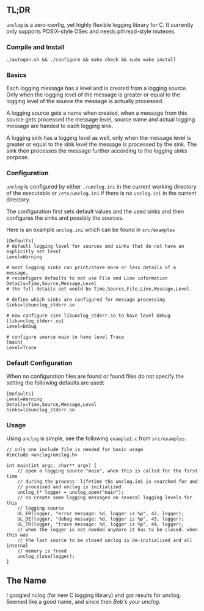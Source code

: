 ## TL;DR

`unclog` is a zero-config, yet highly flexible logging library for C. It currently only supports POSIX-style OSes and needs pthread-style mutexes.

### Compile and Install

    ./autogen.sh && ./configure && make check && sudo make install

### Basics

Each logging message has a level and is created from a logging source. Only when the logging level of the message is greater or equal to the logging level of the source the message is actually processed.

A logging source gets a name when created, when a message from this source gets processed the message level, source name and actual logging message are handed to each logging sink.

A logging sink has a logging level as well, only when the message level is greater or equal to the sink level the message is processed by the sink. The sink then processes the message further according to the logging sinks porpose.

### Configuration

`unclog` is configured by either `./unclog.ini` in the current working directory of the executable or `/etc/unclog.ini` if there is no `unclog.ini` in the current directory. 

The configuration first sets default values and the used sinks and then configures the sinks and possibly the sources.

Here is an example `unclog.ini` which can be found in `src/examples`
```
[Defaults]
# default logging level for sources and sinks that do not have an explicitly set level
Level=Warning

# most logging sinks can print/store more or less details of a message,
# reconfigure defaults to not use File and Line information
Details=Time,Source,Message,Level
# the full details set would be Time,Source,File,Line,Message,Level

# define which sinks are configured for message processing
Sinks=libunclog_stderr.so

# now configure sink libunclog_stderr.so to have level Debug
[libunclog_stderr.so]
Level=Debug

# configure source main to have level Trace
[main]
Level=Trace
```
### Default Configuration

When no configuration files are found or found files do not specify the setting the following defaults are used:

```
[Defaults]
Level=Warning
Details=Time,Source,Message,Level
Sinks=libunclog_stderr.so
```

### Usage

Using `unclog` is simple, see the following `example1.c` from `src/examples`.

```
// only one include file is needed for basic usage
#include <unclog/unclog.h>

int main(int argc, char** argv) {
    // open a logging source "main", when this is called for the first time
    // during the process' lifetime the unclog.ini is searched for and
    // processed and unclog is initialized
    unclog_t* logger = unclog_open("main");
    // no create some logging messages on several logging levels for this
    // logging source
    UL_ER(logger, "error message: %d, logger is %p", 42, logger);
    UL_DE(logger, "debug message: %d, logger is %p", 43, logger);
    UL_TR(logger, "trace message: %d, logger is %p", 44, logger);
    // when the logger is not needed anymore it has to be closed. when this was
    // the last source to be closed unclog is de-initialized and all internal
    // memory is freed
    unclog_close(logger);
}
```

## The Name

I googled nclog (for new C logging library) and got results for unclog. Seemed like a good name, and since then *Bob's your unclog*.
